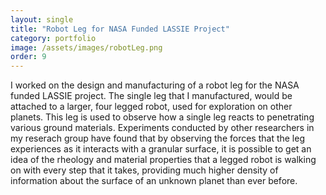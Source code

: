 ```yaml
---
layout: single
title: "Robot Leg for NASA Funded LASSIE Project"
category: portfolio
image: /assets/images/robotLeg.png
order: 9
---
```


I worked on the design and manufacturing of a robot leg for the NASA funded LASSIE project. The single leg that I manufactured, would be attached to a larger, four legged robot, used for exploration on other planets. This leg is used to observe how a single leg reacts to penetrating various ground materials. Experiments conducted by other researchers in my reserach group have found that by observing the forces that the leg experiences as it interacts with a granular surface, it is possible to get an idea of the rheology and material properties that a legged robot is walking on with every step that it takes, providing much higher density of information about the surface of an unknown planet than ever before.